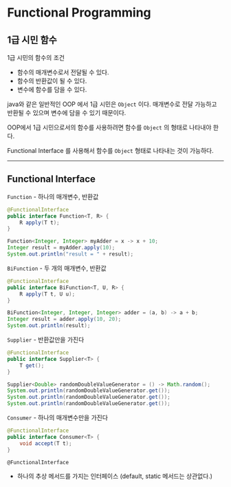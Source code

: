 # Functional Programming


## 1급 시민 함수

1급 시민의 함수의 조건
- 함수의 매개변수로서 전달될 수 있다.
- 함수의 반환값이 될 수 있다.
- 변수에 함수를 담을 수 있다.

java와 같은 일반적인 OOP 에서 1급 시민은 `Object` 이다.
매개변수로 전달 가능하고 반환될 수 있으며 변수에 담을 수 있기 때문이다.

OOP에서 1급 시민으로서의 함수를 사용하려면 함수를 `Object` 의 형태로 나타내야 한다.

Functional Interface 를 사용해서 함수를 `Object` 형태로 나타내는 것이 가능하다.

---

## Functional Interface

`Function` - 하나의 매개변수, 반환값
```java
@FunctionalInterface
public interface Function<T, R> {
    R apply(T t);
}
```
```java
Function<Integer, Integer> myAdder = x -> x + 10;
Integer result = myAdder.apply(10);
System.out.println("result = " + result);
```

`BiFunction` - 두 개의 매개변수, 반환값
```java
@FunctionalInterface
public interface BiFunction<T, U, R> {
    R apply(T t, U u);
}
```

```java
BiFunction<Integer, Integer, Integer> adder = (a, b) -> a + b;
Integer result = adder.apply(10, 20);
System.out.println(result);
```

`Supplier` - 반환값만을 가진다
```java
@FunctionalInterface
public interface Supplier<T> {
    T get();
}
```

```java
Supplier<Double> randomDoubleValueGenerator = () -> Math.random();
System.out.println(randomDoubleValueGenerator.get());
System.out.println(randomDoubleValueGenerator.get());
System.out.println(randomDoubleValueGenerator.get());
```

`Consumer` - 하나의 매개변수만을 가진다
```java
@FunctionalInterface
public interface Consumer<T> {
    void accept(T t);
}
```

`@FunctionalInterface`
- 하나의 추상 메서드를 가지는 인터페이스 (default, static 메서드는 상관없다.)








































 
